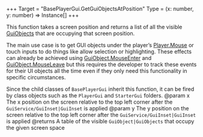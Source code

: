 +++
Target = "BasePlayerGui.GetGuiObjectsAtPosition"
Type = (x: number, y: number) => Instance[]
+++

This function takes a screen position and returns a list of all the visible [GuiObjects](https://developer.roblox.com/api-reference/class/GuiObject) that are occupying that screen position.The main use case is to get GUI objects under the player’s [Player.Mouse](https://developer.roblox.com/search#stq=Mouse) or touch inputs to do things like allow selection or highlighting. These effects can already be achieved using [GuiObject.MouseEnter](https://developer.roblox.com/api-reference/event/GuiObject/MouseEnter) and [GuiObject.MouseLeave](https://developer.roblox.com/api-reference/event/GuiObject/MouseLeave) but this requires the developer to track these events for their UI objects all the time even if they only need this functionality in specific circumstances.Since the child classes of `BasePlayerGui` inherit this function, it can be fired by class objects such as the `PlayerGui` and `StarterGui` folders.@param x The x position on the screen relative to the top left corner after the `GuiService/GuiInset|GuiInset` is applied@param y The y position on the screen relative to the top left corner after the `GuiService/GuiInset|GuiInset` is applied@returns A table of the visible `GuiObject|GuiObjects` that occupy the given screen space